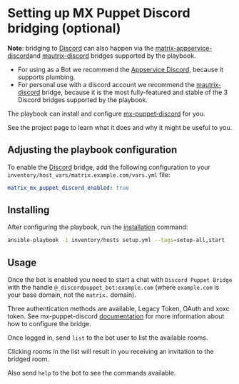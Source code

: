 # Setting up MX Puppet Discord bridging (optional)

**Note**: bridging to [Discord](https://discordapp.com/) can also happen via the [matrix-appservice-discord](configuring-playbook-bridge-appservice-discord.md)and [mautrix-discord](configuring-playbook-bridge-mautrix-discord.md) bridges supported by the playbook.   
- For using as a Bot we recommend the [Appservice Discord](configuring-playbook-bridge-appservice-discord.md), because it supports plumbing.  
- For personal use with a discord account we recommend the [mautrix-discord](configuring-playbook-bridge-mautrix-discord.md) bridge, because it is the most fully-featured and stable of the 3 Discord bridges supported by the playbook.

The playbook can install and configure [mx-puppet-discord](https://gitlab.com/mx-puppet/discord/mx-puppet-discord) for you.

See the project page to learn what it does and why it might be useful to you.

## Adjusting the playbook configuration

To enable the [Discord](https://discordapp.com/) bridge, add the following configuration to your `inventory/host_vars/matrix.example.com/vars.yml` file:

```yaml
matrix_mx_puppet_discord_enabled: true
```

## Installing

After configuring the playbook, run the [installation](installing.md) command:

```sh
ansible-playbook -i inventory/hosts setup.yml --tags=setup-all,start
```

## Usage

Once the bot is enabled you need to start a chat with `Discord Puppet Bridge` with the handle `@_discordpuppet_bot:example.com` (where `example.com` is your base domain, not the `matrix.` domain).

Three authentication methods are available, Legacy Token, OAuth and xoxc token. See mx-puppet-discord [documentation](https://gitlab.com/mx-puppet/discord/mx-puppet-discord) for more information about how to configure the bridge.

Once logged in, send `list` to the bot user to list the available rooms.

Clicking rooms in the list will result in you receiving an invitation to the bridged room.

Also send `help` to the bot to see the commands available.
